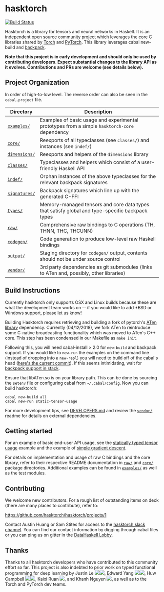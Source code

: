 # hasktorch

[![Build Status](https://circleci.com/gh/hasktorch/hasktorch/tree/master.svg?style=shield&circle-token=9455d7cc953a58204f4d8dd683e9fa03fd5b2744)](https://circleci.com/gh/hasktorch/hasktorch/tree/master)

Hasktorch is a library for tensors and neural networks in Haskell. It is an independent open source community project which leverages the core C libraries shared by [Torch](http://torch.ch/) and [PyTorch](http://pytorch.org/). This library leverages cabal new-build and [backpack][backpack].

[backpack]: https://github.com/ezyang/ghc-proposals/blob/backpack/proposals/0000-backpack.rst

**Note that this project is in early development and should only be used by contributing developers. Expect substantial changes to the library API as it evolves. Contributions and PRs are welcome (see details below).**

## Project Organization

In order of high-to-low level. The reverse order can also be seen in the `cabal.project` file.

| Directory                   | Description |
| --------------------------- | ----------- |
| [`examples/`][examples]     | Examples of basic usage and experimental prototypes from a simple `hasktorch-core` dependency |
| [`core/`][core]             | Reexports of all typeclasses (see `classes/`) and instances (see `indef/`) |
| [`dimensions/`][dimensions] | Reexports and helpers of the `dimensions` library |
| [`classes/`][classes]       | Typeclasses and helpers which consist of a user-friendly Haskell API |
| [`indef/`][indef]           | Orphan instances of the above typeclasses for the relevant backpack signatures |
| [`signatures/`][signatures] | Backpack signatures which line up with the generated C-FFI |
| [`types/`][types]           | Memory-managed tensors and core data types that satisfy global and type-specific backpack types |
| [`raw/`][raw]               | Comprehensive raw bindings to C operations (TH, THNN, THC, THCUNN) |
| [`codegen/`][codegen]       | Code generation to produce low-level raw Haskell bindings |
| [`output/`][output]         | Staging directory for `codegen/` output, contents should not be under source control |
| [`vendor/`][vendor]         | 3rd party dependencies as git submodules (links to ATen and, possibly, other libraries) |

## Build Instructions 

Currently hasktorch only supports OSX and Linux builds because these are what the development team works on -- if you would like to add *BSD or Windows support, please let us know!

Building Hasktorch requires retrieving and building a fork of pytorch's [ATen library][aten] dependency. Currently (04/12/2018), we fork ATen to reintroduce some C-native broadcasting functionality which was moved to ATen's C++ core. This step has been condensed in our Makefile as `make init`.

[aten]:https://github.com/zdevito/ATen/

Following this, you will need cabal-install > 2.0 for `new-build` and backpack support. If you would like to `new-run` the examples on the command line (instead of dropping into a `new-repl`) you will need to build off of the cabal's head ([here's the current commit][cabal-latest]). If this seems intimidating, wait for [backpack support in stack][stack-backpack].

[cabal-latest]:https://github.com/haskell/cabal/tree/30d0c10349b6cc69adebfe06c230c784574ebf7a
[stack-backpack]:https://github.com/commercialhaskell/stack/issues/2540

Ensure that libATen.so is on your library path. This can be done by sourcing the `setenv` file or configuring cabal from `~/.cabal/config`. Now you can build hasktorch:

```
cabal new-build all
cabal new-run static-tensor-usage
```

For more development tips, see [DEVELOPERS.md][developers] and review the [`vendor/`][vendor] readme for details on external dependencies.

## Getting started

For an example of basic end-user API usage, see the [statically typed
tensor usage][static-tensor-usage] example and the example of [simple gradient descent][gradient-descent].

[static-tensor-usage]: https://github.com/hasktorch/hasktorch/blob/master/examples/static-tensor-usage/Main.hs
[gradient-descent]:https://github.com/hasktorch/hasktorch/blob/master/examples/gradient-descent/GradientDescent.hs

For details on implementation and usage of raw C bindings and the core library,
refer to their respective README documentation in [`raw/`][raw] and
[`core/`][core] package directories. Additional examples can be found in
[`examples/`][examples] as well as the test modules.

## Contributing

We welcome new contributors. For a rough list of outstanding items on deck
(there are many places to contribute), refer to:

https://github.com/hasktorch/hasktorch/projects/1

Contact Austin Huang or Sam Stites for access to the [hasktorch slack channel][slack]. You can find our contact information by digging through cabal files or you can ping us on gitter in the [DataHaskell Lobby][gitter-dh].

[slack]:https://hasktorch.slack.com 
[gitter-dh]:https://gitter.im/dataHaskell/Lobby

## Thanks

Thanks to all hasktorch developers who have contributed to this community effort so far. This project is also indebted to prior work on typed functional
programming for deep learning by
Justin Le [![][gh-icon]][mstkg-gh][![][blog-icon]][mstkg],
Edward Yang [![][gh-icon]][ezyang-gh][![][blog-icon]][ezyang],
Huw Campbell [![][gh-icon]][huw-gh][![][blog-icon]][huw],
Kaixi Ruan [![][gh-icon]][krpopo-gh],
and Khanh Nguyen [![][gh-icon]][khanhptnk-gh],
as well as to the Torch and PyTorch dev teams.

[gh-icon]:https://png.icons8.com/small/1x/github.png
[blog-icon]:https://png.icons8.com/small/1x/blog.png
[mstkg]:https://blog.jle.im/
[mstkg-gh]:https://github.com/mstksg
[huw-gh]:https://github.com/HuwCampbell
[huw]:http://www.huwcampbell.com/
[krpopo-gh]:https://github.com/krpopo
[khanhptnk-gh]:https://github.com/khanhptnk
[ezyang-gh]:https://github.com/ezyang/
[ezyang]:http://ezyang.com/

<!-- project directory links -->
[developers]: ./DEVELOPERS.md
[makefile]: ./Makefile
[codegen]: ./codegen/
[types]: ./types/
[signatures]: ./signatures/
[core]: ./core/
[examples]: ./examples/
[output]: ./output/
[raw]: ./raw/
[vendor]: ./vendor/
[classes]: ./classes/
[dimensions]: ./dimensions/
[indef]: ./indef/
